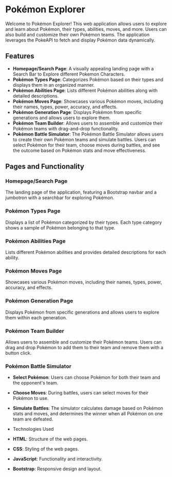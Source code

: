 # Pokémon Explorer

Welcome to Pokémon Explorer! This web application allows users to explore and learn about Pokémon, their types, abilities, moves, and more. Users can also build and customize their own Pokémon teams. The application leverages the PokeAPI to fetch and display Pokémon data dynamically.

## Features

- **Homepage/Search Page**: A visually appealing landing page with a Search Bar to Explore different Pokemon Characters.
- **Pokémon Types Page**: Categorizes Pokémon based on their types and displays them in an organized manner.
- **Pokémon Abilities Page**: Lists different Pokémon abilities along with detailed descriptions.
- **Pokémon Moves Page**: Showcases various Pokémon moves, including their names, types, power, accuracy, and effects.
- **Pokémon Generation Page**: Displays Pokémon from specific generations and allows users to explore them.
- **Pokémon Team Builder**: Allows users to assemble and customize their Pokémon teams with drag-and-drop functionality.
- **Pokémon Battle Simulator**: The Pokémon Battle Simulator allows users to create their own Pokémon teams and simulate battles. Users can select Pokémon for their team, choose moves during battles, and see the outcome based on Pokémon stats and move effectiveness.

## Pages and Functionality

### Homepage/Search Page

The landing page of the application, featuring a Bootstrap navbar and a jumbotron with a searchbar for exploring Pokémon.

### Pokémon Types Page 

Displays a list of Pokémon categorized by their types. Each type category shows a sample of Pokémon belonging to that type.



### Pokémon Abilities Page

Lists different Pokémon abilities and provides detailed descriptions for each ability.



### Pokémon Moves Page

Showcases various Pokémon moves, including their names, types, power, accuracy, and effects.



### Pokémon Generation Page 

Displays Pokémon from specific generations and allows users to explore them within each generation.



### Pokémon Team Builder 

Allows users to assemble and customize their Pokémon teams. Users can drag and drop Pokémon to add them to their team and remove them with a button click.


### Pokémon Battle Simulator

- **Select Pokémon**: Users can choose Pokémon for both their team and the opponent's team.
- **Choose Moves**: During battles, users can select moves for their Pokémon to use.
- **Simulate Battles**: The simulator calculates damage based on Pokémon stats and moves, and determines the winner when all Pokémon on one team are defeated.

- Technologies Used
- **HTML**: Structure of the web pages.
- **CSS**: Styling of the web pages.
- **JavaScript**: Functionality and interactivity.
- **Bootstrap**: Responsive design and layout.
